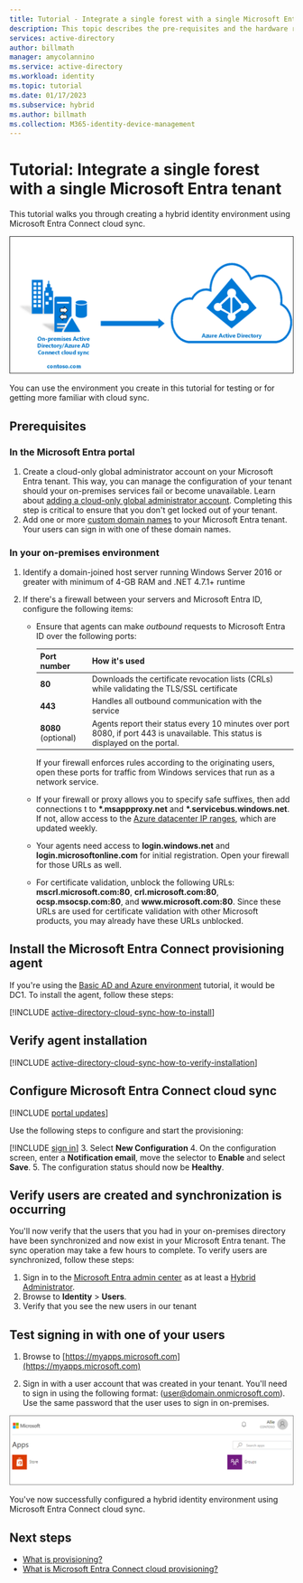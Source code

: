 ```yaml
---
title: Tutorial - Integrate a single forest with a single Microsoft Entra tenant
description: This topic describes the pre-requisites and the hardware requirements cloud sync.
services: active-directory
author: billmath
manager: amycolannino
ms.service: active-directory
ms.workload: identity
ms.topic: tutorial
ms.date: 01/17/2023
ms.subservice: hybrid
ms.author: billmath
ms.collection: M365-identity-device-management
---
```


# Tutorial: Integrate a single forest with a single Microsoft Entra tenant

This tutorial walks you through creating a hybrid identity environment using Microsoft Entra Connect cloud sync.

![Diagram that shows the Microsoft Entra Connect cloud sync flow.](media/tutorial-single-forest/diagram-2.png)

You can use the environment you create in this tutorial for testing or for getting more familiar with cloud sync.

## Prerequisites

<a name='in-the-entra-portal'></a>

### In the Microsoft Entra portal

1. Create a cloud-only global administrator account on your Microsoft Entra tenant. This way, you can manage the configuration of your tenant should your on-premises services fail or become unavailable. Learn about [adding a cloud-only global administrator account](../../fundamentals/add-users.md). Completing this step is critical to ensure that you don't get locked out of your tenant.
2. Add one or more [custom domain names](../../fundamentals/add-custom-domain.md) to your Microsoft Entra tenant. Your users can sign in with one of these domain names.

### In your on-premises environment

1. Identify a domain-joined host server running Windows Server 2016 or greater with minimum of 4-GB RAM and .NET 4.7.1+ runtime 

2. If there's a firewall between your servers and Microsoft Entra ID, configure the following items:
   - Ensure that agents can make *outbound* requests to Microsoft Entra ID over the following ports:

     | Port number | How it's used |
     | --- | --- |
     | **80** | Downloads the certificate revocation lists (CRLs) while validating the TLS/SSL certificate |
     | **443** | Handles all outbound communication with the service |
     | **8080** (optional) | Agents report their status every 10 minutes over port 8080, if port 443 is unavailable. This status is displayed on the portal. |
     
     If your firewall enforces rules according to the originating users, open these ports for traffic from Windows services that run as a network service.
   - If your firewall or proxy allows you to specify safe suffixes, then add  connections t to **\*.msappproxy.net** and **\*.servicebus.windows.net**. If not, allow access to the [Azure datacenter IP ranges](https://www.microsoft.com/download/details.aspx?id=41653), which are updated weekly.
   - Your agents need access to **login.windows.net** and **login.microsoftonline.com** for initial registration. Open your firewall for those URLs as well.
   - For certificate validation, unblock the following URLs: **mscrl.microsoft.com:80**, **crl.microsoft.com:80**, **ocsp.msocsp.com:80**, and **www\.microsoft.com:80**. Since these URLs are used for certificate validation with other Microsoft products, you may already have these URLs unblocked.

<a name='install-the-azure-ad-connect-provisioning-agent'></a>

## Install the Microsoft Entra Connect provisioning agent

If you're using the  [Basic AD and Azure environment](tutorial-basic-ad-azure.md) tutorial, it would be DC1. To install the agent, follow these steps: 

[!INCLUDE [active-directory-cloud-sync-how-to-install](../../../../includes/active-directory-cloud-sync-how-to-install.md)]

## Verify agent installation

[!INCLUDE [active-directory-cloud-sync-how-to-verify-installation](../../../../includes/active-directory-cloud-sync-how-to-verify-installation.md)]

<a name='configure-azure-ad-connect-cloud-sync'></a>

## Configure Microsoft Entra Connect cloud sync

[!INCLUDE [portal updates](~/articles/active-directory/includes/portal-update.md)]

Use the following steps to configure and start the provisioning:

[!INCLUDE [sign in](../../../../includes/cloud-sync-sign-in.md)]
 3. Select **New Configuration**
 4. On the configuration screen, enter a **Notification email**, move the selector to **Enable** and select **Save**.
 5. The configuration status should now be **Healthy**.

## Verify users are created and synchronization is occurring

You'll now verify that the users that you had in your on-premises directory have been synchronized and now exist in your Microsoft Entra tenant. The sync operation may take a few hours to complete. To verify users are synchronized, follow these steps:


 1. Sign in to the [Microsoft Entra admin center](https://entra.microsoft.com) as at least a [Hybrid Administrator](../../roles/permissions-reference.md#hybrid-identity-administrator).
 2. Browse to **Identity** > **Users**.
 3. Verify that you see the new users in our tenant

## Test signing in with one of your users

 1. Browse to [https://myapps.microsoft.com](https://myapps.microsoft.com)

 2. Sign in with a user account that was created in your tenant.  You'll need to sign in using the following format: (user@domain.onmicrosoft.com). Use the same password that the user uses to sign in on-premises.

   ![Screenshot that shows the my apps portal with a signed in users.](media/tutorial-single-forest/verify-1.png)

You've now successfully configured a hybrid identity environment using Microsoft Entra Connect cloud sync.

## Next steps 

- [What is provisioning?](../what-is-provisioning.md)
- [What is Microsoft Entra Connect cloud provisioning?](what-is-cloud-sync.md)
